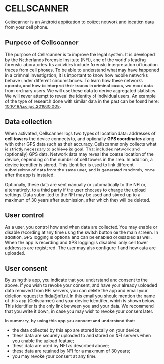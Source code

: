 CELLSCANNER
===========

Cellscanner is an Android application to collect network and location data from your cell phone.

Purpose of Cellscanner
----------------------

The purpose of Cellscanner is to improve the legal system. It is developed by the Netherlands
Forensic Institute (NFI), one of the world's leading forensic laboratories. Its activities include
forensic interpretation of location traces from cell phones. To be able to understand what may have
happened in a criminal investigation, it is important to know how mobile networks behave under
different circumstances. To learn how these networks operate, and how to interpret their traces in
criminal cases, we need data from ordinary users. We will use these data to derive aggregated
statistics. We will never attempt to reveal the identity of individual users. An example of the type
of research done with similar data in the past can be found here:
[10.1016/j.scijus.2019.10.005](http://doi.org/10.1016/j.scijus.2019.10.005).

Data collection
---------------

When activated, Cellscanner logs two types of location data: addresses of **cell towers** the device
connects to, and optionally **GPS coordinates** along with other GPS data such as their accuracy.
Cellscanner only collects what is strictly necessary to achieve its goal. That includes network and
(optionally) GPS data. Network data may reveal the coarse location of the device, depending on the
number of cell towers in the area. In addition, a device identifier is stored. This identifier is
used to link different submissions of data from the same user, and is generated randomly, once after
the app is installed.

Optionally, these data are sent manually or automatically to the NFI or, alternatively, to a third
party if the user chooses to change the upload settings. Data submitted to the NFI may be used and
stored up to a maximum of 30 years after submission, after which they will be deleted.

User control
------------

As a user, you control how and when data are collected. You may enable or disable recording at any
time using the switch button on the main screen. In addition, GPS logging is optional and can be
enabled or disabled as well. When the app is recording and GPS logging is disabled, only cell tower
addresses are registered. The user may also configure if and how data are uploaded.

User consent
------------

By using this app, you indicate that you understand and consent to the above. If you wish to revoke
your consent, and have your already uploaded data removed from NFI servers, you can delete the app
and email your deletion request to [fbda@nfi.nl](mailto:fbda@nfi.nl). In this email you should
mention the name of this app (Cellscanner) and your device identifier, which is shown below. This
identifier is the only link between you and your data. We recommend that you write it down, in case
you may wish to revoke your consent later.

In summary, by using this app you consent and understand that:

- the data collected by this app are stored locally on your device;
- these data are securely uploaded to and stored on NFI servers when you enable the upload feature;
- these data are used by NFI as described above;
- these data are retained by NFI for a maximum of 30 years;
- you may revoke your consent at any time.
